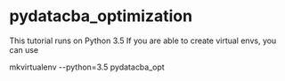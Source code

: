 # pydatacba_optimization

This tutorial runs on Python 3.5
If you are able to create virtual envs, you can use

mkvirtualenv --python=3.5 pydatacba_opt
